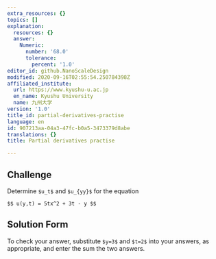 ```yaml
---
extra_resources: {}
topics: []
explanation:
  resources: {}
  answer:
    Numeric:
      number: '68.0'
      tolerance:
        percent: '1.0'
editor_id: github.NanoScaleDesign
modified: 2020-09-16T02:55:54.250784398Z
affiliated_institute:
  url: https://www.kyushu-u.ac.jp
  en_name: Kyushu University
  name: 九州大学
version: '1.0'
title_id: partial-derivatives-practise
language: en
id: 907213aa-04a3-47fc-b0a5-3473379d8abe
translations: {}
title: Partial derivatives practise

---
```


## Challenge
Determine `$u_t$` and `$u_{yy}$` for the equation

`$$ u(y,t) = 5tx^2 + 3t - y $$`

## Solution Form
To check your answer, substitute `$y=3$` and `$t=2$` into your answers, as appropriate, and enter the sum the two answers.
